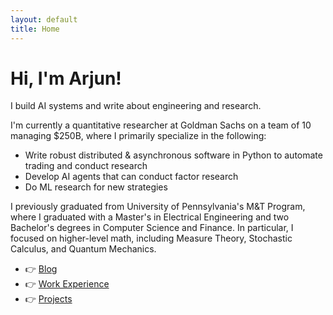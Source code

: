 ```yaml
---
layout: default
title: Home
---
```


# Hi, I'm Arjun!
I build AI systems and write about engineering and research.

I'm currently a quantitative researcher at Goldman Sachs on a team of 10 managing $250B, where I primarily specialize in the following:
- Write robust distributed & asynchronous software in Python to automate trading and conduct research
- Develop AI agents that can conduct factor research
- Do ML research for new strategies

I previously graduated from University of Pennsylvania's M&T Program, where I graduated with a Master's in Electrical Engineering and two Bachelor's degrees in Computer Science and Finance. In particular, I focused on higher-level math, including Measure Theory, Stochastic Calculus, and Quantum Mechanics.

- 👉 [Blog](/blog)
- 👉 [Work Experience](/work_experience)
- 👉 [Projects](/projects)
